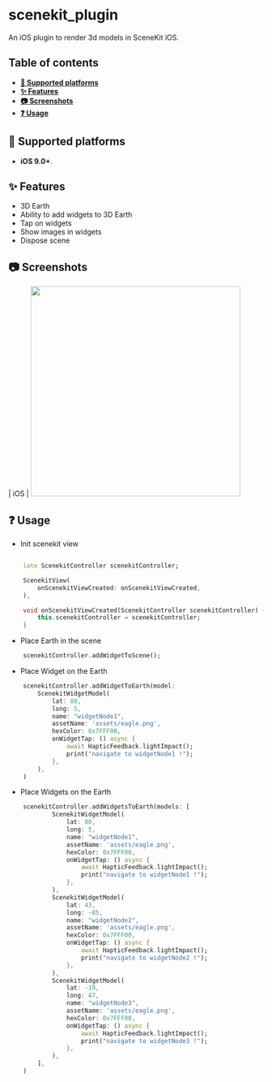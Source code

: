 # scenekit_plugin

An iOS plugin to render 3d models in SceneKit iOS.

## Table of contents

- **[📱 Supported platforms](#-supported-platforms)**
- **[✨ Features](#-features)**
- **[📷 Screenshots](#-screenshots)**
- **[❓ Usage](#-usage)**

## 📱 Supported platforms

* **iOS 9.0+**.

## ✨ Features

* 3D Earth
* Ability to add widgets to 3D Earth
* Tap on widgets
* Show images in widgets
* Dispose scene

## 📷 Screenshots

| iOS | <img height="414" src="https://github.com/take2make/scenekit_plugin/blob/main/example/screenshots/earth_with_widgets.gif">

## ❓ Usage

* Init scenekit view

```dart

    late ScenekitController scenekitController;

    ScenekitView(
        onScenekitViewCreated: onScenekitViewCreated,
    ),

    void onScenekitViewCreated(ScenekitController scenekitController) {
        this.scenekitController = scenekitController;
    }
```

* Place Earth in the scene

```dart
    scenekitController.addWidgetToScene();
```

* Place Widget on the Earth

```dart
    scenekitController.addWidgetToEarth(model:
        ScenekitWidgetModel(
            lat: 80,
            long: 5,
            name: "widgetNode1",
            assetName: 'assets/eagle.png',
            hexColor: 0x7FFF00,
            onWidgetTap: () async {
                await HapticFeedback.lightImpact();
                print("navigate to widgetNode1 !");
            },
        ),
    )
```

* Place Widgets on the Earth

```dart
    scenekitController.addWidgetsToEarth(models: [
            ScenekitWidgetModel(
                lat: 80,
                long: 5,
                name: "widgetNode1",
                assetName: 'assets/eagle.png',
                hexColor: 0x7FFF00,
                onWidgetTap: () async {
                    await HapticFeedback.lightImpact();
                    print("navigate to widgetNode1 !");
                },
            ),
            ScenekitWidgetModel(
                lat: 43,
                long: -85,
                name: "widgetNode2",
                assetName: 'assets/eagle.png',
                hexColor: 0x7FFF00,
                onWidgetTap: () async {
                    await HapticFeedback.lightImpact();
                    print("navigate to widgetNode2 !");
                },
            ),
            ScenekitWidgetModel(
                lat: -19,
                long: 47,
                name: "widgetNode3",
                assetName: 'assets/eagle.png',
                hexColor: 0x7FFF00,
                onWidgetTap: () async {
                    await HapticFeedback.lightImpact();
                    print("navigate to widgetNode3 !");
                },
            ),
        ],
    )
```


